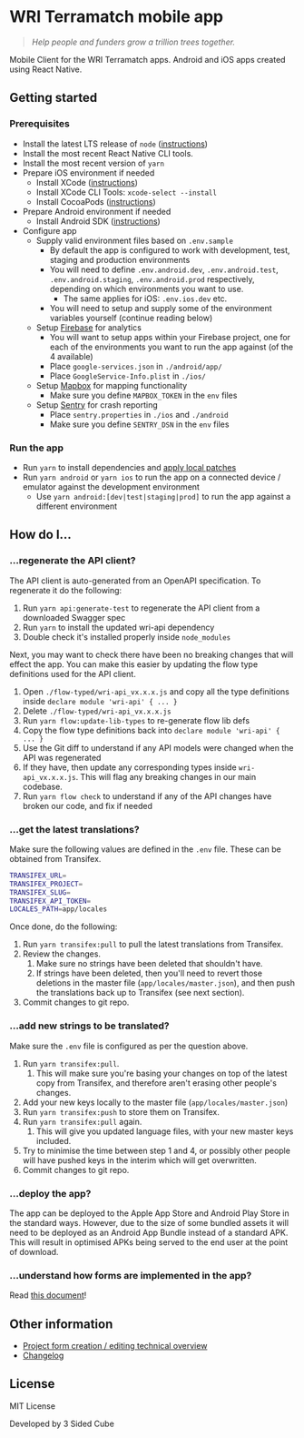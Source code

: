 # WRI Terramatch mobile app

> _Help people and funders grow a trillion trees together._

Mobile Client for the WRI Terramatch apps. Android and iOS apps created using React Native.

## Getting started

### Prerequisites
- Install the latest LTS release of `node` ([instructions](https://nodejs.org/en/download/package-manager/))
- Install the most recent React Native CLI tools.
- Install the most recent version of `yarn`
- Prepare iOS environment if needed
    - Install XCode ([instructions](https://itunes.apple.com/us/app/xcode/id497799835?mt=12))
    - Install XCode CLI Tools: `xcode-select --install`
    - Install CocoaPods ([instructions](https://cocoapods.org/))
- Prepare Android environment if needed
    - Install Android SDK ([instructions](https://developer.android.com/studio))
- Configure app
    - Supply valid environment files based on `.env.sample`
        - By default the app is configured to work with development, test, staging and production environments
        - You will need to define `.env.android.dev`, `.env.android.test`, `.env.android.staging`, `.env.android.prod` respectively, depending on which environments you want to use.
            - The same applies for iOS: `.env.ios.dev` etc.
        - You will need to setup and supply some of the environment variables yourself (continue reading below)
    - Setup [Firebase](https://rnfirebase.io/) for analytics
        - You will want to setup apps within your Firebase project, one for each of the environments you want to run the app against (of the 4 available)
        - Place `google-services.json` in `./android/app/`
        - Place `GoogleService-Info.plist` in `./ios/`
    - Setup [Mapbox](https://github.com/react-native-mapbox-gl/maps/blob/master/docs/GettingStarted.md) for mapping functionality
        - Make sure you define `MAPBOX_TOKEN` in the `env` files
    - Setup [Sentry](https://github.com/getsentry/sentry-react-native) for crash reporting
        - Place `sentry.properties` in `./ios` and `./android`
        - Make sure you define `SENTRY_DSN` in the `env` files

### Run the app
- Run `yarn` to install dependencies and [apply local patches](./PATCHES.md)
- Run `yarn android` or `yarn ios` to run the app on a connected device / emulator against the development environment
    - Use `yarn android:[dev|test|staging|prod]` to run the app against a different environment

## How do I...

### ...regenerate the API client?

The API client is auto-generated from an OpenAPI specification. To regenerate it do the following:

1. Run `yarn api:generate-test` to regenerate the API client from a downloaded Swagger spec
1. Run `yarn` to install the updated wri-api dependency
1. Double check it's installed properly inside `node_modules`

Next, you may want to check there have been no breaking changes that will effect the app.
You can make this easier by updating the flow type definitions used for the API client.
1. Open `./flow-typed/wri-api_vx.x.x.js` and copy all the type definitions inside `declare module 'wri-api' { ... }`
1. Delete  `./flow-typed/wri-api_vx.x.x.js`
1. Run `yarn flow:update-lib-types` to re-generate flow lib defs
1. Copy the flow type definitions back into `declare module 'wri-api' { ... }`
1. Use the Git diff to understand if any API models were changed when the API was regenerated
1. If they have, then update any corresponding types inside `wri-api_vx.x.x.js`. This will flag any breaking changes in our main codebase.
1. Run `yarn flow check` to understand if any of the API changes have broken our code, and fix if needed

### ...get the latest translations?

Make sure the following values are defined in the `.env` file. These can be obtained from Transifex.

```bash
TRANSIFEX_URL=
TRANSIFEX_PROJECT=
TRANSIFEX_SLUG=
TRANSIFEX_API_TOKEN=
LOCALES_PATH=app/locales
```

Once done, do the following:
1. Run `yarn transifex:pull` to pull the latest translations from Transifex.
1. Review the changes. 
    1. Make sure no strings have been deleted that shouldn't have.
    1. If strings have been deleted, then you'll need to revert those deletions in the master file (`app/locales/master.json`), and then push the translations back up to Transifex (see next section).
1. Commit changes to git repo.

### ...add new strings to be translated?

Make sure the `.env` file is configured as per the question above.

1. Run `yarn transifex:pull`.
    1. This will make sure you're basing your changes on top of the latest copy from Transifex, and therefore aren't erasing other people's changes.
1. Add your new keys locally to the master file (`app/locales/master.json`)
1. Run `yarn transifex:push` to store them on Transifex.
1. Run `yarn transifex:pull` again.
    1. This will give you updated language files, with your new master keys included.
1. Try to minimise the time between step 1 and 4, or possibly other people will have pushed keys in the interim which will get overwritten.
1. Commit changes to git repo.

### ...deploy the app?

The app can be deployed to the Apple App Store and Android Play Store in the standard ways. 
However, due to the size of some bundled assets it will need to be deployed as an Android App Bundle instead of a standard APK.
This will result in optimised APKs being served to the end user at the point of download.

### ...understand how forms are implemented in the app?

Read [this document](./docs/project-forms.md)!

## Other information

- [Project form creation / editing technical overview](./docs/project-forms.md)
- [Changelog](./CHANGELOG.md)

## License
MIT License

Developed by 3 Sided Cube
